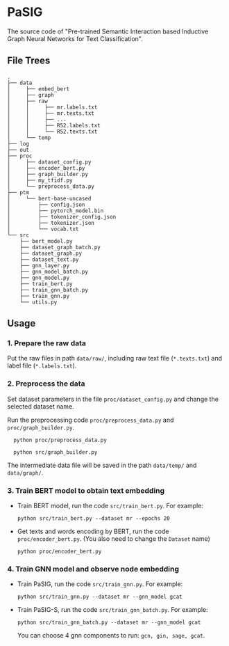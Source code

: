 # PaSIG

The source code of "Pre-trained Semantic Interaction based Inductive Graph Neural Networks for Text Classification".

## File Trees

```
.
├── data
│     ├── embed_bert
│     ├── graph
│     ├── raw
│     │     ├── mr.labels.txt
│     │     ├── mr.texts.txt
│     │     ├── ...
│     │     ├── R52.labels.txt
│     │     └── R52.texts.txt
│     └── temp
├── log
├── out
├── proc
│     ├── dataset_config.py
│     ├── encoder_bert.py
│     ├── graph_builder.py
│     ├── my_tfidf.py
│     └── preprocess_data.py
├── ptm
│     └── bert-base-uncased
│         ├── config.json
│         ├── pytorch_model.bin
│         ├── tokenizer_config.json
│         ├── tokenizer.json
│         └── vocab.txt
└── src
    ├── bert_model.py
    ├── dataset_graph_batch.py
    ├── dataset_graph.py
    ├── dataset_text.py
    ├── gnn_layer.py
    ├── gnn_model_batch.py
    ├── gnn_model.py
    ├── train_bert.py
    ├── train_gnn_batch.py
    ├── train_gnn.py
    └── utils.py
```

## Usage

### 1. Prepare the raw data

Put the raw files in path ```data/raw/```, 
including raw text file (```*.texts.txt```) and label file 
(```*.labels.txt```).

### 2. Preprocess the data

Set dataset parameters in the file ```proc/dataset_config.py``` and 
change the selected dataset name.

Run the preprocessing code ```proc/preprocess_data.py``` and ```proc/graph_builder.py```.

```shell
  python proc/preprocess_data.py
```

```shell
  python src/graph_builder.py
```

The intermediate data file will be saved in the path ```data/temp/``` and ```data/graph/```.

### 3. Train BERT model to obtain text embedding

- Train BERT model, run the code ```src/train_bert.py```. For example:
  
  ```shell
  python src/train_bert.py --dataset mr --epochs 20
  ```
- Get texts and words encoding by BERT, run the code ```proc/encoder_bert.py```.
  (You also need to change the ```Dataset``` name)
  
  ```shell
  python proc/encoder_bert.py
  ```

### 4. Train GNN model and observe node embedding

- Train PaSIG, run the code ```src/train_gnn.py```. For example:
  
  ```shell
  python src/train_gnn.py --dataset mr --gnn_model gcat
  ```

- Train PaSIG-S, run the code ```src/train_gnn_batch.py```. For example:
  
  ```shell
  python src/train_gnn_batch.py --dataset mr --gnn_model gcat
  ```
  
  You can choose 4 gnn components to run: ```gcn, gin, sage, gcat```.